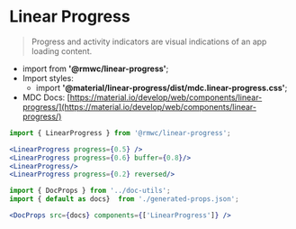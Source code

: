 # Linear Progress

> Progress and activity indicators are visual indications of an app loading content.

- import from **'@rmwc/linear-progress'**;
- Import styles:
  - import **'@material/linear-progress/dist/mdc.linear-progress.css'**;
- MDC Docs: [https://material.io/develop/web/components/linear-progress/](https://material.io/develop/web/components/linear-progress/)

```jsx render
import { LinearProgress } from '@rmwc/linear-progress';

<LinearProgress progress={0.5} />
<LinearProgress progress={0.6} buffer={0.8}/>
<LinearProgress/>
<LinearProgress progress={0.2} reversed/>
```

```jsx renderOnly
import { DocProps } from '../doc-utils';
import { default as docs}  from './generated-props.json';

<DocProps src={docs} components={['LinearProgress']} />
```
